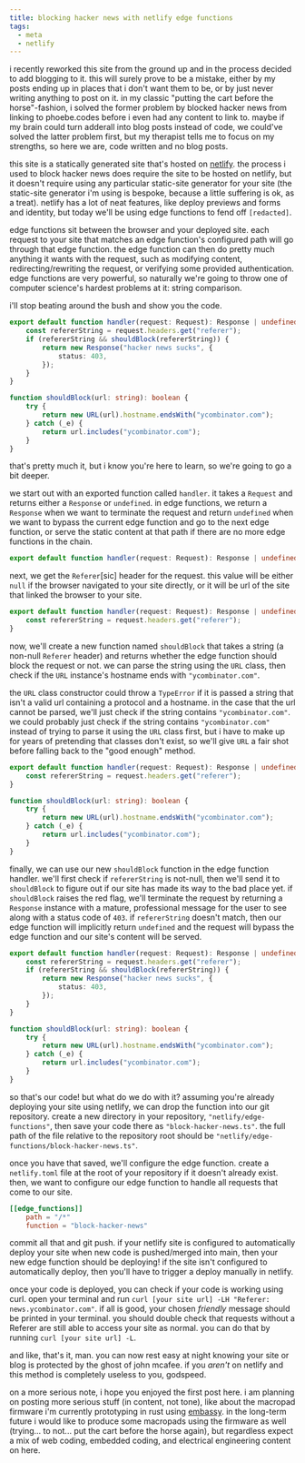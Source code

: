 ```yaml
---
title: blocking hacker news with netlify edge functions
tags:
  - meta
  - netlify
---
```


i recently reworked this site from the ground up and in the process decided to
add blogging to it. this will surely prove to be a mistake, either by my posts
ending up in places that i don't want them to be, or by just never writing
anything to post on it. in my classic "putting the cart before the
horse"-fashion, i solved the former problem by blocked hacker news from linking
to phoebe.codes before i even had any content to link to. maybe if my brain
could turn adderall into blog posts instead of code, we could've solved the
latter problem first, but my therapist tells me to focus on my strengths, so
here we are, code written and no blog posts.

this site is a statically generated site that's hosted on
[netlify](https://www.netlify.com). the process i used to block hacker news does
require the site to be hosted on netlify, but it doesn't require using any
particular static-site generator for your site (the static-site generator i'm
using is bespoke, because a little suffering is ok, as a treat). netlify has a
lot of neat features, like deploy previews and forms and identity, but today
we'll be using edge functions to fend off `[redacted]`.

edge functions sit between the browser and your deployed site. each request to
your site that matches an edge function's configured path will go through that
edge function. the edge function can then do pretty much anything it wants with
the request, such as modifying content, redirecting/rewriting the request, or
verifying some provided authentication. edge functions are very powerful, so
naturally we're going to throw one of computer science's hardest problems at it:
string comparison.

i'll stop beating around the bush and show you the code.

```typescript
export default function handler(request: Request): Response | undefined {
	const refererString = request.headers.get("referer");
	if (refererString && shouldBlock(refererString)) {
		return new Response("hacker news sucks", {
			status: 403,
		});
	}
}

function shouldBlock(url: string): boolean {
	try {
		return new URL(url).hostname.endsWith("ycombinator.com");
	} catch (_e) {
		return url.includes("ycombinator.com");
	}
}
```

that's pretty much it, but i know you're here to learn, so we're going to go a
bit deeper.

we start out with an exported function called `handler`. it takes a `Request`
and returns either a `Response` or `undefined`. in edge functions, we return a
`Response` when we want to terminate the request and return `undefined` when we
want to bypass the current edge function and go to the next edge function, or
serve the static content at that path if there are no more edge functions in the
chain.

```typescript
export default function handler(request: Request): Response | undefined { }
```

next, we get the `Referer`[sic] header for the request. this value will be
either `null` if the browser navigated to your site directly, or it will be url
of the site that linked the browser to your site.

```typescript
export default function handler(request: Request): Response | undefined {
	const refererString = request.headers.get("referer");
}
```

now, we'll create a new function named `shouldBlock` that takes a string (a
non-null `Referer` header) and returns whether the edge function should block
the request or not. we can parse the string using the `URL` class, then check if
the `URL` instance's hostname ends with `"ycombinator.com"`.

the `URL` class constructor could throw a `TypeError` if it is passed a string
that isn't a valid url containing a protocol and a hostname. in the case that
the url cannot be parsed, we'll just check if the string contains
`"ycombinator.com"`. we could probably just check if the string contains
`"ycombinator.com"` instead of trying to parse it using the `URL` class first,
but i have to make up for years of pretending that classes don't exist, so we'll
give `URL` a fair shot before falling back to the "good enough" method.

```typescript
export default function handler(request: Request): Response | undefined {
	const refererString = request.headers.get("referer");
}

function shouldBlock(url: string): boolean {
	try {
		return new URL(url).hostname.endsWith("ycombinator.com");
	} catch (_e) {
		return url.includes("ycombinator.com");
	}
}
```

finally, we can use our new `shouldBlock` function in the edge function handler.
we'll first check if `refererString` is not-null, then we'll send it to
`shouldBlock` to figure out if our site has made its way to the bad place yet.
if `shouldBlock` raises the red flag, we'll terminate the request by returning a
`Response` instance with a mature, professional message for the user to see
along with a status code of `403`. if `refererString` doesn't match, then our
edge function will implicitly return `undefined` and the request will bypass the
edge function and our site's content will be served.

```typescript
export default function handler(request: Request): Response | undefined {
	const refererString = request.headers.get("referer");
	if (refererString && shouldBlock(refererString)) {
		return new Response("hacker news sucks", {
			status: 403,
		});
	}
}

function shouldBlock(url: string): boolean {
	try {
		return new URL(url).hostname.endsWith("ycombinator.com");
	} catch (_e) {
		return url.includes("ycombinator.com");
	}
}
```

so that's our code! but what do we do with it? assuming you're already deploying
your site using netlify, we can drop the function into our git repository.
create a new directory in your repository, `"netlify/edge-functions"`, then save
your code there as `"block-hacker-news.ts"`. the full path of the file relative
to the repository root should be
`"netlify/edge-functions/block-hacker-news.ts"`.

once you have that saved, we'll configure the edge function. create a
`netlify.toml` file at the root of your repository if it doesn't already exist.
then, we want to configure our edge function to handle all requests that come to
our site.

```toml
[[edge_functions]]
	path = "/*"
	function = "block-hacker-news"
```

commit all that and git push. if your netlify site is configured to
automatically deploy your site when new code is pushed/merged into main, then
your new edge function should be deploying! if the site isn't configured to
automatically deploy, then you'll have to trigger a deploy manually in netlify.

once your code is deployed, you can check if your code is working using curl.
open your terminal and run `curl [your site url] -LH "Referer:
news.ycombinator.com"`. if all is good, your chosen _friendly_ message should be
printed in your terminal. you should double check that requests without a
Referer are still able to access your site as normal. you can do that by running
`curl [your site url] -L`.

and like, that's it, man. you can now rest easy at night knowing your site or
blog is protected by the ghost of john mcafee. if you _aren't_ on netlify and
this method is completely useless to you, godspeed.

on a more serious note, i hope you enjoyed the first post here. i am planning on
posting more serious stuff (in content, not tone), like about the macropad
firmware i'm currently prototyping in rust using [embassy](https://embassy.dev).
in the long-term future i would like to produce some macropads using the
firmware as well (trying... to not... put the cart before the horse again), but
regardless expect a mix of web coding, embedded coding, and electrical
engineering content on here.
